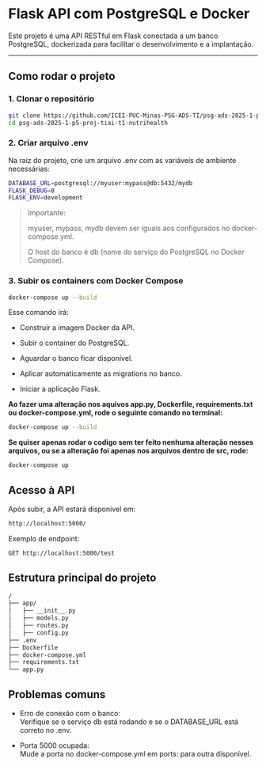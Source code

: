 # Flask API com PostgreSQL e Docker

Este projeto é uma API RESTful em Flask conectada a um banco PostgreSQL, dockerizada para facilitar o desenvolvimento e a implantação.

---

## Como rodar o projeto

### 1. Clonar o repositório

```bash
git clone https://github.com/ICEI-PUC-Minas-PSG-ADS-TI/psg-ads-2025-1-p5-proj-tiai-t1-nutrihealth.git
cd psg-ads-2025-1-p5-proj-tiai-t1-nutrihealth
```

### 2. Criar arquivo .env

Na raiz do projeto, crie um arquivo .env com as variáveis de ambiente necessárias:

```bash
DATABASE_URL=postgresql://myuser:mypass@db:5432/mydb
FLASK_DEBUG=0
FLASK_ENV=development
```

> Importante:
>
>   myuser, mypass, mydb devem ser iguais aos configurados no docker-compose.yml.
>
>   O host do banco é db (nome do serviço do PostgreSQL no Docker Compose).

### 3. Subir os containers com Docker Compose
```bash
docker-compose up --build
```

Esse comando irá:
- Construir a imagem Docker da API.

- Subir o container do PostgreSQL.

- Aguardar o banco ficar disponível.

- Aplicar automaticamente as migrations no banco.

- Iniciar a aplicação Flask.

**Ao fazer uma alteração nos aquivos app.py, Dockerfile, requirements.txt ou docker-compose.yml, rode o seguinte comando no terminal:**
```bash
docker-compose up --build
```

**Se quiser apenas rodar o codigo sem ter feito nenhuma alteração nesses arquivos, ou se a alteração foi apenas nos arquivos dentro de src, rode:**
```bash
docker-compose up
```

## Acesso à API

Após subir, a API estará disponível em:

```bash
http://localhost:5000/
```

Exemplo de endpoint:

```bash
GET http://localhost:5000/test
```

## Estrutura principal do projeto

```bash
/
├── app/
│   ├── __init__.py
│   ├── models.py
│   ├── routes.py
│   ├── config.py
├── .env
├── Dockerfile
├── docker-compose.yml
├── requirements.txt
└── app.py
```

## Problemas comuns

- Erro de conexão com o banco: \
Verifique se o serviço db está rodando e se o DATABASE_URL está correto no .env.

- Porta 5000 ocupada: \
Mude a porta no docker-compose.yml em ports: para outra disponível.